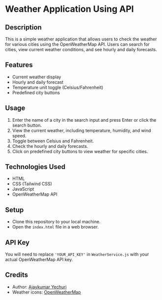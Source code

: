 # Weather Application Using API

## Description
This is a simple weather application that allows users to check the weather for various cities using the OpenWeatherMap API. Users can search for cities, view current weather conditions, and see hourly and daily forecasts.

## Features
- Current weather display
- Hourly and daily forecast
- Temperature unit toggle (Celsius/Fahrenheit)
- Predefined city buttons

## Usage
1. Enter the name of a city in the search input and press Enter or click the search button.
2. View the current weather, including temperature, humidity, and wind speed.
3. Toggle between Celsius and Fahrenheit.
4. Check the hourly and daily forecasts.
5. Click on predefined city buttons to view weather for specific cities.

## Technologies Used
- HTML
- CSS (Tailwind CSS)
- JavaScript
- OpenWeatherMap API

## Setup
- Clone this repository to your local machine.
- Open the `index.html` file in a web browser.

## API Key
You will need to replace `'YOUR_API_KEY'` in `WeatherService.js` with your actual OpenWeatherMap API key.

## Credits
- Author: [Ajaykumar Yechuri](https://github.com/ajaykumar3531)
- Weather icons: [OpenWeatherMap](http://openweathermap.org/weather-conditions)



